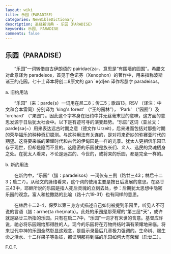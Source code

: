 ```yaml
---
layout: wiki
title: 乐园（PARADISE）
categories: NewBibleDictionary
description: 圣经新词典 - 乐园（PARADISE）
keywords: 乐园, PARADISE
comments: false
---
```


## 乐园（PARADISE）

　　“乐园”一词转借自古伊朗语的 pairidae{za-，意思是“有围墙的园囿”。希腊文对此意译为 paradeisos，首见于色诺芬（Xenophon）的著作中，用来指称波斯诸王的花园。七十士译本将创二8原文的 gan `e{d[en 译作希腊字 paradeisos。

a. 旧约用法

　　“乐园”（来：parde{s）一词用在尼二8；传二5；歌四13。RSV 〔译注：中文和合本雷同〕分别译为 'king's forest' （“王的园林”）， 'Park' （“园囿”）及 'orchard' （“果园”）。因此这个字本身在旧约中并无丝毫末世的意味，这方面的意思发源于日后犹太社会中。以下是有迹可寻的演变趋势。“乐园”这词（亚兰文：parde{sa{~）用来表达远古时期之意（德文作 Urzeit），后来进而包括对那些时期的荣华福乐的种种奇幻臆测。与这种用法有关连的，是对将来奇妙的弥赛亚时代的期望。这将要来临的荣耀时代和古代的伊甸园是一样的光景。犹太人更相信乐园已存于现世，但却是隐而不显的。这隐密的乐园就是族长们、义人、选民的灵魂栖身之处。在犹太人看来，不论是远古的、今世的，或将来的乐园，都是完全一样的。

b. 新约用法

　　在新约中，“乐园”（腊：paradeisos）一词仅有三例（路廿三43；林后十二3；启二7）。从经文的脉络看来，这个词的使用主要是按日后发展的意思。在路廿三43中，耶稣所说的乐园是指人死后灵魂的立刻去处，参：后期犹太思想中隐密乐园的观念。富人和拉撒路的比喻（路十六19-31）也有同样的意思。

　　在林后十二2-4，保罗以第三身方式描述自己如何被提到乐园里，听见人不可说的言语（腊：arrhe{ta rhe{mata）。此处的乐园是那荣耀的“第三层*天”，或许就是路廿三所指的乐园。只有在启二7中，“乐园”一词才有末世的含意。基督应许说，祂必将乐园赐给那得胜的人。现今的乐园将在万物终结时满有荣耀地来临。将来世代中神的乐园全然彰显这观念，是启示录最后几章极力强调的。生命树、赐生命之活水、十二样果子等象征，都证明那将到临的乐园如何大有荣耀（启廿二）。

F.C.F.








